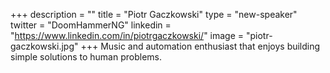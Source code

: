 +++
description = ""
title = "Piotr Gaczkowski"
type = "new-speaker"
twitter = "DoomHammerNG"
linkedin = "https://www.linkedin.com/in/piotrgaczkowski/"
image = "piotr-gaczkowski.jpg"
+++
Music and automation enthusiast that enjoys building simple solutions to human problems.